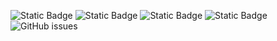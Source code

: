 ![Static Badge](https://img.shields.io/badge/blacklists-60-000000) ![Static Badge](https://img.shields.io/badge/blacklisted-2686431-cc0000) ![Static Badge](https://img.shields.io/badge/whitelisted-2245-00CC00) ![Static Badge](https://img.shields.io/badge/streaming_blacklist-28107-000000) ![GitHub issues](https://img.shields.io/github/issues/fabriziosalmi/blacklists)
